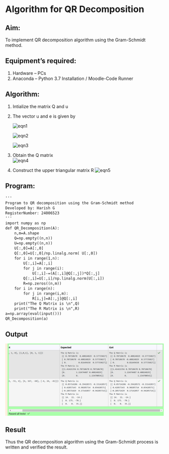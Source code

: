 # Algorithm for QR Decomposition
## Aim:
To implement QR decomposition algorithm using the Gram-Schmidt method.
## Equipment’s required:
1.	Hardware – PCs
2.	Anaconda – Python 3.7 Installation / Moodle-Code Runner
## Algorithm:
1.	Intialize the matrix Q and u
2.	The vector u and e is given by

    ![eqn1](./ex4.jpg)

    ![eqn2](./ex6.jpg)

    ![eqn3](./ex3.jpg)

3.	Obtain the Q matrix   
    ![eqn4](./ex1.jpg)
4.	Construct the upper triangular matrix R
    ![eqn5](./ex2.jpg)



## Program:
    ''' 
    Program to QR decomposition using the Gram-Schmidt method
    Developed by: Harish G
    RegisterNumber: 24006523
    '''
    import numpy as np
    def QR_Decomposition(A):
        n,m=A.shape
        Q=np.empty((n,n))
        U=np.empty((n,n))
        U[:,0]=A[:,0]
        Q[:,0]=U[:,0]/np.linalg.norm( U[:,0])
        for i in range(1,n):
            U[:,i]=A[:,i]
            for j in range(i):
                U[:,i]-=(A[:,i]@Q[:,j])*Q[:,j]
            Q[:,i]=U[:,i]/np.linalg.norm(U[:,i])
            R=np.zeros((n,m))
        for i in range(n):
            for j in range(i,m):
                R[i,j]=A[:,j]@Q[:,i]
        print("The Q Matrix is \n",Q)
        print("The R Matrix is \n",R)
    a=np.array(eval(input()))
    QR_Decomposition(a)
## Output
![result](<Screenshot 2024-12-10 153244-1.png>)
## Result
Thus the QR decomposition algorithm using the Gram-Schmidt process is written and verified the result.